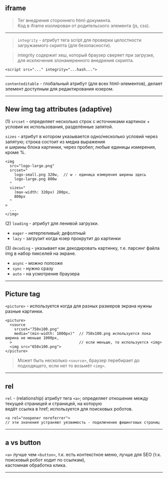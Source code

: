 ## iframe

> Тег внедрения стороннего html-документа.  
> Код в iframe изолирован от родительского элемента (js, css).
___

> `integrity` - атрибут тега script для проверки целостности загружаемого скрипта (для безопасности).  

> integrity содержит хеш, который браузер сверяет при загрузке, для исключения злонамеренного внедрения скрипта.

`<script src="..." integrity="...hash...">`
___

`contenteditable` - глобальный атрибут (для всех html-элементов), делает элемент доступным для редактирования юзером.
___

## New img tag attributes (adaptive)

(1)
`srcset` - определяет несколько строк с источниками картинок + условия их использования, разделённые запятой.

`sizes` - атрибут в котором указывается одно/несколько условий через запятую; строка состоит из медиа выражения  
и ширины блока картинки, через пробел; любые единицы измерения, кроме %.

```
<img
  src="logo-large.png"
  srcset="
    logo-small.png 320w,  // w - единица измерения ширины здесь
    logo-large.png 800w
  "
  sizes="
    (max-width: 320px) 280px,
    800px
  "
>
  ...
</img>
```

(2)
`loading` - атрибут для ленивой загрузки.
  - `eager` - нетерпеливый; дефолтный
  - `lazy` - загрузит когда юзер прокрутит до картинки

(3) 
`decoding` - указывает как декодировать картинку, т.е. парсинг файла img в набор пикселей на экране.
  - `async` - можно попозже
  - `sync` - нужно сразу
  - `auto` - на усмотрение браузера
___

## Picture tag

`<picture>` - используется когда для разных размеров экрана нужны разные картинки.

```
<picture>
  <source
    srcset="750x100.png"
    media="(min-width: 1000px)"  // 750x100.png используется пока ширина не меньше 1000px,
  >                              // если меньше, то используется <img>
  <img src="650x100.png">
</picture>
```

> Может быть несколько `<source>`, браузер перебирает до подходящего, если нет то возьмёт `<img>`.
___

## rel

`rel` - (relationship) атрибут тега `<a>`; определяет отношение между текущей страницей и страницей, на которую  
ведёт ссылка в href; используется для поисковых роботов.

```
<a rel="noopener noreferrer">
// эти значения устраняют уязвимость - подключение фишинговых страниц
```
___

## a vs button

`<a>` лучше чем `<button>`, т.к. есть контекстное меню, лучше для SEO (т.к. поисковый робот ходит по ссылкам),  
кастомная обработка клика.
___


